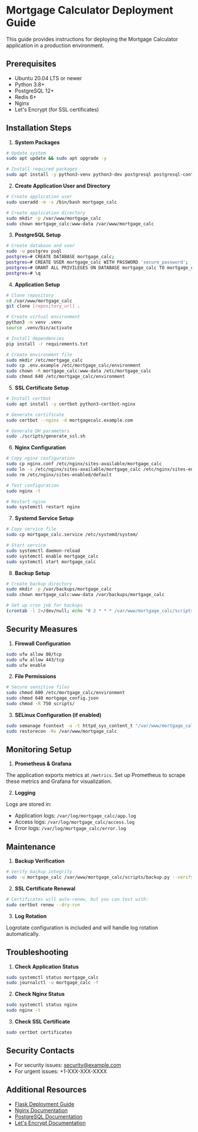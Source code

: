# Mortgage Calculator Deployment Guide

This guide provides instructions for deploying the Mortgage Calculator application in a production environment.

## Prerequisites

- Ubuntu 20.04 LTS or newer
- Python 3.8+
- PostgreSQL 12+
- Redis 6+
- Nginx
- Let's Encrypt (for SSL certificates)

## Installation Steps

1. **System Packages**

```bash
# Update system
sudo apt update && sudo apt upgrade -y

# Install required packages
sudo apt install -y python3-venv python3-dev postgresql postgresql-contrib nginx redis-server
```

2. **Create Application User and Directory**

```bash
# Create application user
sudo useradd -m -s /bin/bash mortgage_calc

# Create application directory
sudo mkdir -p /var/www/mortgage_calc
sudo chown mortgage_calc:www-data /var/www/mortgage_calc
```

3. **PostgreSQL Setup**

```bash
# Create database and user
sudo -u postgres psql
postgres=# CREATE DATABASE mortgage_calc;
postgres=# CREATE USER mortgage_calc WITH PASSWORD 'secure_password';
postgres=# GRANT ALL PRIVILEGES ON DATABASE mortgage_calc TO mortgage_calc;
postgres=# \q
```

4. **Application Setup**

```bash
# Clone repository
cd /var/www/mortgage_calc
git clone [repository_url] .

# Create virtual environment
python3 -m venv .venv
source .venv/bin/activate

# Install dependencies
pip install -r requirements.txt

# Create environment file
sudo mkdir /etc/mortgage_calc
sudo cp .env.example /etc/mortgage_calc/environment
sudo chown -R mortgage_calc:www-data /etc/mortgage_calc
sudo chmod 640 /etc/mortgage_calc/environment
```

5. **SSL Certificate Setup**

```bash
# Install certbot
sudo apt install -y certbot python3-certbot-nginx

# Generate certificate
sudo certbot --nginx -d mortgagecalc.example.com

# Generate DH parameters
sudo ./scripts/generate_ssl.sh
```

6. **Nginx Configuration**

```bash
# Copy nginx configuration
sudo cp nginx.conf /etc/nginx/sites-available/mortgage_calc
sudo ln -s /etc/nginx/sites-available/mortgage_calc /etc/nginx/sites-enabled/
sudo rm /etc/nginx/sites-enabled/default

# Test configuration
sudo nginx -t

# Restart nginx
sudo systemctl restart nginx
```

7. **Systemd Service Setup**

```bash
# Copy service file
sudo cp mortgage_calc.service /etc/systemd/system/

# Start service
sudo systemctl daemon-reload
sudo systemctl enable mortgage_calc
sudo systemctl start mortgage_calc
```

8. **Backup Setup**

```bash
# Create backup directory
sudo mkdir -p /var/backups/mortgage_calc
sudo chown mortgage_calc:www-data /var/backups/mortgage_calc

# Set up cron job for backups
(crontab -l 2>/dev/null; echo "0 2 * * * /var/www/mortgage_calc/scripts/backup.py") | crontab -
```

## Security Measures

1. **Firewall Configuration**

```bash
sudo ufw allow 80/tcp
sudo ufw allow 443/tcp
sudo ufw enable
```

2. **File Permissions**

```bash
# Secure sensitive files
sudo chmod 600 /etc/mortgage_calc/environment
sudo chmod 640 mortgage_config.json
sudo chmod -R 750 scripts/
```

3. **SELinux Configuration (if enabled)**

```bash
sudo semanage fcontext -a -t httpd_sys_content_t "/var/www/mortgage_calc(/.*)?"
sudo restorecon -Rv /var/www/mortgage_calc
```

## Monitoring Setup

1. **Prometheus & Grafana**

The application exports metrics at `/metrics`. Set up Prometheus to scrape these metrics and Grafana for visualization.

2. **Logging**

Logs are stored in:
- Application logs: `/var/log/mortgage_calc/app.log`
- Access logs: `/var/log/mortgage_calc/access.log`
- Error logs: `/var/log/mortgage_calc/error.log`

## Maintenance

1. **Backup Verification**

```bash
# Verify backup integrity
sudo -u mortgage_calc /var/www/mortgage_calc/scripts/backup.py --verify
```

2. **SSL Certificate Renewal**

```bash
# Certificates will auto-renew, but you can test with:
sudo certbot renew --dry-run
```

3. **Log Rotation**

Logrotate configuration is included and will handle log rotation automatically.

## Troubleshooting

1. **Check Application Status**

```bash
sudo systemctl status mortgage_calc
sudo journalctl -u mortgage_calc -f
```

2. **Check Nginx Status**

```bash
sudo systemctl status nginx
sudo nginx -t
```

3. **Check SSL Certificate**

```bash
sudo certbot certificates
```

## Security Contacts

- For security issues: security@example.com
- For urgent issues: +1-XXX-XXX-XXXX

## Additional Resources

- [Flask Deployment Guide](https://flask.palletsprojects.com/en/2.3.x/deploying/)
- [Nginx Documentation](https://nginx.org/en/docs/)
- [PostgreSQL Documentation](https://www.postgresql.org/docs/)
- [Let's Encrypt Documentation](https://letsencrypt.org/docs/)
